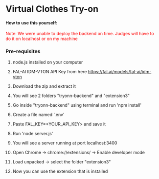 # Virtual Clothes Try-on
<h4>How to use this yourself:</h4>

<p style="color:red;">Note: We were unable to deploy the backend on time. Judges will have to do it on localhost or on my machine</p>

<h3>Pre-requisites</h3>

1. node.js installed on your computer
2. FAL-AI IDM-VTON API Key from here https://fal.ai/models/fal-ai/idm-vton

1. Download the zip and extract it
2. You will see 2 folders "tryonn-backend" and "extension3"
3. Go inside "tryonn-backend" using terminal and run 'npm install'
4. Create a file named '.env'
5. Paste FAL_KEY=<YOUR_API_KEY> and save it
6. Run 'node server.js'
7. You will see a server running at port localhost:3400
8. Open  Chrome -> chrome://extensions/ -> Enable developer mode
9. Load unpacked -> select the folder "extension3"
10. Now you can use the extension that is installed
